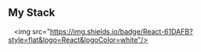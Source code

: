 ## My Stack

   <img src="https://img.shields.io/badge/React-61DAFB?style=flat&logo=React&logoColor=white"/>
